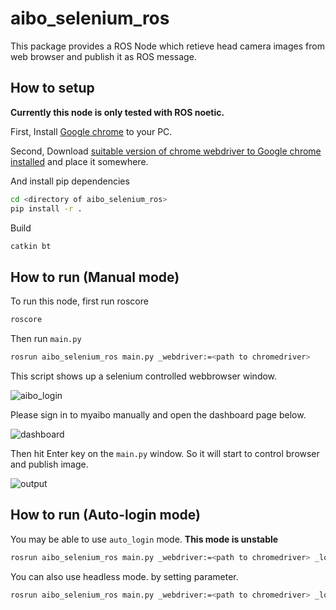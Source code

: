 # aibo_selenium_ros

This package provides a ROS Node which retieve head camera images from web browser and publish it as ROS message.

## How to setup

**Currently this node is only tested with ROS noetic.**

First, Install [Google chrome](https://www.google.com/intl/ja_jp/chrome/) to your PC.

Second, Download [suitable version of chrome webdriver to Google chrome installed](https://chromedriver.chromium.org/downloads) and place it somewhere.

And install pip dependencies

```bash
cd <directory of aibo_selenium_ros>
pip install -r .
```

Build

```bash
catkin bt
```

## How to run (Manual mode)

To run this node, first run roscore

```bash
roscore
```

Then run `main.py`

```bash
rosrun aibo_selenium_ros main.py _webdriver:=<path to chromedriver>
```

This script shows up a selenium controlled webbrowser window.

![aibo_login](https://user-images.githubusercontent.com/9410362/237017652-29c64750-a3a6-4008-a197-9c2cc5ba5bdb.png)

Please sign in to myaibo manually and open the dashboard page below.

![dashboard](https://user-images.githubusercontent.com/9410362/237017806-9f85e696-1f1c-4362-b1cc-22b0fe0e7635.png)

Then hit Enter key on the `main.py` window. So it will start to control browser and publish image.

![output](https://user-images.githubusercontent.com/9410362/237018221-13d6a118-6ec2-44ff-86eb-eecf75cfe218.gif)


## How to run (Auto-login mode)

You may be able to use `auto_login` mode. **This mode is unstable**

```bash
rosrun aibo_selenium_ros main.py _webdriver:=<path to chromedriver> _login_id:=<login_id> _login_password:=<login_password> _auto_login:=true
```

You can also use headless mode. by setting parameter.

```bash
rosrun aibo_selenium_ros main.py _webdriver:=<path to chromedriver> _login_id:=<login_id> _login_password:=<login_password> _auto_login:=true _headless:=true
```
